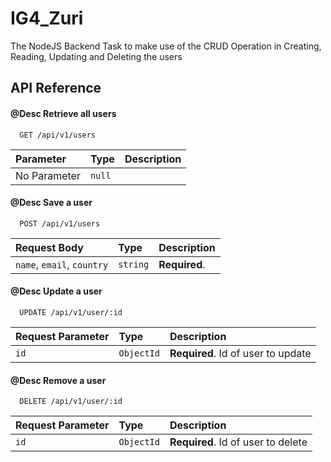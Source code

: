 # IG4_Zuri

The NodeJS Backend Task to make use of the CRUD Operation in Creating, Reading, Updating and Deleting the users

## API Reference

#### @Desc Retrieve all users

```http
  GET /api/v1/users
```

| Parameter    | Type   | Description |
| :----------- | :----- | :---------- |
| No Parameter | `null` |             |

#### @Desc Save a user

```http
  POST /api/v1/users
```

| Request Body               | Type     | Description   |
| :------------------------- | :------- | :------------ |
| `name`, `email`, `country` | `string` | **Required**. |

#### @Desc Update a user

```http
  UPDATE /api/v1/user/:id
```

| Request Parameter | Type       | Description                        |
| :---------------- | :--------- | :--------------------------------- |
| `id`              | `ObjectId` | **Required**. Id of user to update |

#### @Desc Remove a user

```http
  DELETE /api/v1/user/:id
```

| Request Parameter | Type       | Description                        |
| :---------------- | :--------- | :--------------------------------- |
| `id`              | `ObjectId` | **Required**. Id of user to delete |
